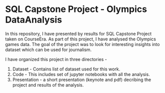 # SQL Capstone Project - Olympics DataAnalysis

In this repository, I have presented by results for SQL Capstone Project taken on CourseEra. As part of this project, I have analysed the Olympics games data. The goal of the project was to look for interesting insights into dataset which can be used for journalism. 

I have organized this project in three directories - 

1. Dataset - Contains list of dataset used for this work. 
2. Code - This includes set of jupyter notebooks with all the analysis. 
3. Presentation - a short presentation (keynote and pdf) decribing the project and results of the analysis. 

